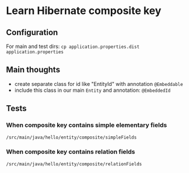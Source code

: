 # Learn Hibernate composite key

## Configuration

For main and test dirs:
`cp application.properties.dist application.properties`

## Main thoughts

* create separate class for id like "EntityId" with annotation `@Embeddable`
* include this class in our main `Entity` and annotation: `@EmbeddedId`

## Tests

### When composite key contains simple elementary fields

`/src/main/java/hello/entity/composite/simpleFields`

### When composite key contains relation fields

`/src/main/java/hello/entity/composite/relationFields`

